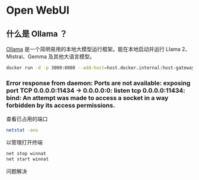 # Open WebUI


## 什么是 Ollama ？

[Ollama](https://ollama.com/library) 是一个简明易用的本地大模型运行框架。能在本地启动并运行 Llama 2、Mistral、Gemma 及其他大语言模型。



```sh
docker run -d -p 3000:8080 --add-host=host.docker.internal:host-gateway -v open-webui:/app/backend/data --name open-webui --restart always ghcr.io/open-webui/open-webui:main
```



### Error response from daemon: Ports are not available: exposing port TCP 0.0.0.0:11434 -> 0.0.0.0:0: listen tcp 0.0.0.0:11434: bind: An attempt was made to access a socket in a way forbidden by its access permissions.


查看已占用的端口
```sh
netstat -ano
```

以管理打开终端

```sh
net stop winnat
net start winnat
```

问题解决